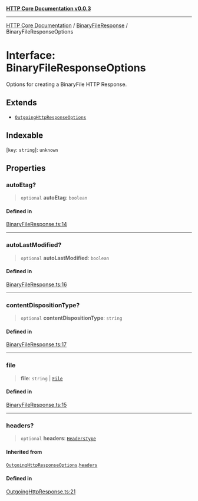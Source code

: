 [**HTTP Core Documentation v0.0.3**](../../README.md)

***

[HTTP Core Documentation](../../modules.md) / [BinaryFileResponse](../README.md) / BinaryFileResponseOptions

# Interface: BinaryFileResponseOptions

Options for creating a BinaryFile HTTP Response.

## Extends

- [`OutgoingHttpResponseOptions`](../../OutgoingHttpResponse/interfaces/OutgoingHttpResponseOptions.md)

## Indexable

 \[`key`: `string`\]: `unknown`

## Properties

### autoEtag?

> `optional` **autoEtag**: `boolean`

#### Defined in

[BinaryFileResponse.ts:14](https://github.com/stonemjs/http-core/blob/33a82b77e98ade423889148c13f25ccd40b75c8a/src/BinaryFileResponse.ts#L14)

***

### autoLastModified?

> `optional` **autoLastModified**: `boolean`

#### Defined in

[BinaryFileResponse.ts:16](https://github.com/stonemjs/http-core/blob/33a82b77e98ade423889148c13f25ccd40b75c8a/src/BinaryFileResponse.ts#L16)

***

### contentDispositionType?

> `optional` **contentDispositionType**: `string`

#### Defined in

[BinaryFileResponse.ts:17](https://github.com/stonemjs/http-core/blob/33a82b77e98ade423889148c13f25ccd40b75c8a/src/BinaryFileResponse.ts#L17)

***

### file

> **file**: `string` \| [`File`](../../file/File/classes/File.md)

#### Defined in

[BinaryFileResponse.ts:15](https://github.com/stonemjs/http-core/blob/33a82b77e98ade423889148c13f25ccd40b75c8a/src/BinaryFileResponse.ts#L15)

***

### headers?

> `optional` **headers**: [`HeadersType`](../../declarations/type-aliases/HeadersType.md)

#### Inherited from

[`OutgoingHttpResponseOptions`](../../OutgoingHttpResponse/interfaces/OutgoingHttpResponseOptions.md).[`headers`](../../OutgoingHttpResponse/interfaces/OutgoingHttpResponseOptions.md#headers)

#### Defined in

[OutgoingHttpResponse.ts:21](https://github.com/stonemjs/http-core/blob/33a82b77e98ade423889148c13f25ccd40b75c8a/src/OutgoingHttpResponse.ts#L21)
